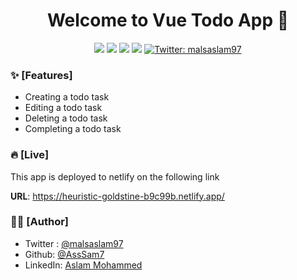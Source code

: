 <h1 align="center">Welcome to Vue Todo App 👋</h1>
<p align="center">
  <img src="https://img.shields.io/badge/npm-v6.14.0-red">
  <img src="https://img.shields.io/badge/node-14.15.4-green">
  <img src="https://img.shields.io/badge/vue-v3.0.0-orange">
  <img src="https://img.shields.io/badge/vuex-v4.0.2-brightgreen">
  <a href="https://twitter.com/malsaslam97" target="_blank">
    <img alt="Twitter: malsaslam97" src="https://img.shields.io/twitter/follow/malsaslam97.svg?style=social" />
  </a>
</p>

### ✨ [Features]
- Creating a todo task
- Editing a todo task
- Deleting a todo task
- Completing a todo task

### 🔥 [Live]
This app is deployed to netlify on the following link

**URL**: https://heuristic-goldstine-b9c99b.netlify.app/

### ✍🏻 [Author]
* Twitter : [@malsaslam97](https://twitter.com/malsaslam97)
* Github: [@AssSam7](https://github.com/AssSam7)
* LinkedIn: [Aslam Mohammed](https://www.linkedin.com/in/malsaslam97/)
